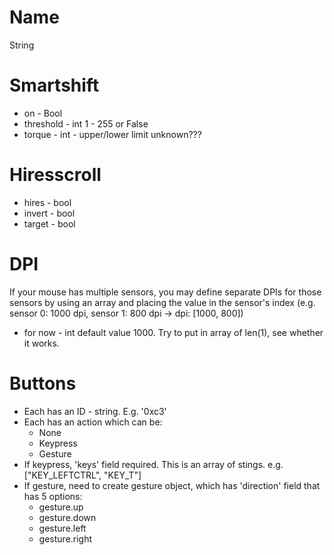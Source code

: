 # Name
String

# Smartshift
* on - Bool
* threshold - int 1 - 255 or False
* torque - int - upper/lower limit unknown???

# Hiresscroll
* hires - bool
* invert - bool
* target - bool

# DPI 

If your mouse has multiple sensors, you may define separate DPIs for those sensors by using an array and placing the value in the sensor's index (e.g. sensor 0: 1000 dpi, sensor 1: 800 dpi -> dpi: [1000, 800])

* for now - int default value 1000. Try to put in array of len(1), see whether it works. 

# Buttons
* Each has an ID - string. E.g. '0xc3'
* Each has an action which can be:
    - None
    - Keypress
    - Gesture
* If keypress, 'keys' field required. This is an array of stings. e.g. ["KEY_LEFTCTRL", "KEY_T"]
* If gesture, need to create gesture object, which has 'direction' field that has 5 options:
    - gesture.up
    - gesture.down
    - gesture.left
    - gesture.right